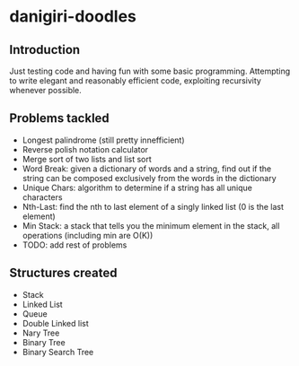 danigiri-doodles
================

Introduction
------------

Just testing code and having fun with some basic programming.
Attempting to write elegant and reasonably efficient code, exploiting recursivity whenever possible.

Problems tackled
----------------

* Longest palindrome (still pretty innefficient)
* Reverse polish notation calculator
* Merge sort of two lists and list sort
* Word Break: given a dictionary of words and a string, find out if the string can be composed exclusively from the words in the dictionary
* Unique Chars: algorithm to determine if a string has all unique characters
* Nth-Last: find the nth to last element of a singly linked list (0 is the last element)
* Min Stack: a stack that tells you the minimum element in the stack, all operations (including min are O(K))
* TODO: add rest of problems


Structures created
------------------

* Stack
* Linked List
* Queue
* Double Linked list
* Nary Tree
* Binary Tree
* Binary Search Tree

